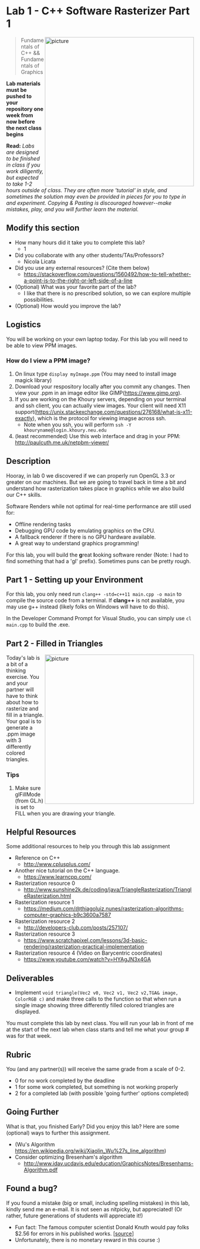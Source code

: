 # Lab 1 - C++ Software Rasterizer Part 1

<img align="right" src="https://upload.wikimedia.org/wikipedia/commons/c/c2/LineBresenham.gif" width="400px" alt="picture">

> Fundamentals of C++ && Fundamentals of Graphics

**Lab materials must be pushed to your repository one week from now before the next class begins**

**Read:** *Labs are designed to be finished in class if you work diligently, but expected to take 1-2 hours outside of class. They are often more 'tutorial' in style, and sometimes the solution may even be provided in pieces for you to type in and experiment. Copying & Pasting is discouraged however--make mistakes, play, and you will further learn the material.*

## Modify this section

- How many hours did it take you to complete this lab? 
	- 1
- Did you collaborate with any other students/TAs/Professors?
	- Nicola Licata
- Did you use any external resources? (Cite them below)
  - https://stackoverflow.com/questions/1560492/how-to-tell-whether-a-point-is-to-the-right-or-left-side-of-a-line 
- (Optional) What was your favorite part of the lab?
	- I like that there is no prescribed solution, so we can explore multiple possibilities.
- (Optional) How would you improve the lab?

## Logistics

You will be working on your own laptop today. For this lab you will need to be able to view PPM images.

### How do I view a PPM image?

1. On linux type `display myImage.ppm` (You may need to install image magick library)
2. Download your respository locally after you commit any changes. Then view your .ppm in an image editor like GIMP(https://www.gimp.org).
3. If you are working on the Khoury servers, depending on your terminal and ssh client, you can actually view images. Your client will need X11 support(https://unix.stackexchange.com/questions/276168/what-is-x11-exactly), which is the protocol for viewing imagse across ssh. 
	- Note when you ssh, you will perform `ssh -Y khouryname@login.khoury.neu.edu`
4. (least recommended) Use this web interface and drag in your PPM: http://paulcuth.me.uk/netpbm-viewer/

## Description

Hooray, in lab 0 we discovered if we can properly run OpenGL 3.3 or greater on our machines. But we are going to travel back in time a bit and understand how rasterization takes place in graphics while we also build our C++ skills.

Software Renders while not optimal for real-time performance are still used for:

- Offline rendering tasks
- Debugging GPU code by emulating graphics on the CPU.
- A fallback renderer if there is no GPU hardware available.
- A great way to understand graphics programming!

For this lab, you will build the **g**reat **l**ooking software render (Note: I had to find something that had a 'gl' prefix).  Sometimes puns can be pretty rough.

## Part 1 - Setting up your Environment

For this lab, you only need run `clang++ -std=c++11 main.cpp -o main` to compile the source code from a terminal. If **clang++** is not available, you may use g++ instead (likely folks on Windows will have to do this).

In the Developer Command Prompt for Visual Studio, you can simply use `cl main.cpp` to build the .exe.

## Part 2 - Filled in Triangles

<img align="right" src="http://www.sunshine2k.de/coding/java/TriangleRasterization/generalTriangle.png" width="400px" alt="picture">

Today's lab is a bit of a thinking exercise. You and your partner will have to think about how to rasterize and fill in a triangle. Your goal is to generate a .ppm image with 3 differently colored triangles.

### Tips

1. Make sure glFillMode (from GL.h) is set to FILL when you are drawing your triangle.

## Helpful Resources

Some additional resources to help you through this lab assignment

- Reference on C++
  - http://www.cplusplus.com/
- Another nice tutorial on the C++ language.
  - https://www.learncpp.com/
- Rasterization resource 0
  - http://www.sunshine2k.de/coding/java/TriangleRasterization/TriangleRasterization.html
- Rasterization resource 1
  - https://medium.com/@thiagoluiz.nunes/rasterization-algorithms-computer-graphics-b9c3600a7587
- Rasterization resource 2
  - http://developers-club.com/posts/257107/
- Rasterization resource 3
  - https://www.scratchapixel.com/lessons/3d-basic-rendering/rasterization-practical-implementation
- Rasterization resource 4 (Video on Barycentric coordinates)
  - https://www.youtube.com/watch?v=HYAgJN3x4GA

## Deliverables

- Implement `void triangle(Vec2 v0, Vec2 v1, Vec2 v2,TGA& image, ColorRGB c)` and make three calls to the function so that when run a single image showing three differently filled colored triangles are displayed.

You must complete this lab by next class. You will run your lab in front of me at the start of the next lab when class starts and tell me what your group # was for that week.

## Rubric

You (and any partner(s)) will receive the same grade from a scale of 0-2.

- 0 for no work completed by the deadline
- 1 for some work completed, but something is not working properly
- 2 for a completed lab (with possible 'going further' options completed)

## Going Further

What is that, you finished Early? Did you enjoy this lab? Here are some (optional) ways to further this assignment.

- (Wu's Algorithm https://en.wikipedia.org/wiki/Xiaolin_Wu%27s_line_algorithm)
- Consider optimizing Bresenham's algorithm
  - http://www.idav.ucdavis.edu/education/GraphicsNotes/Bresenhams-Algorithm.pdf

## Found a bug?

If you found a mistake (big or small, including spelling mistakes) in this lab, kindly send me an e-mail. It is not seen as nitpicky, but appreciated! (Or rather, future generations of students will appreciate it!)

- Fun fact: The famous computer scientist Donald Knuth would pay folks $2.56 for errors in his published works. [[source](https://en.wikipedia.org/wiki/Knuth_reward_check)]
- Unfortunately, there is no monetary reward in this course :)
